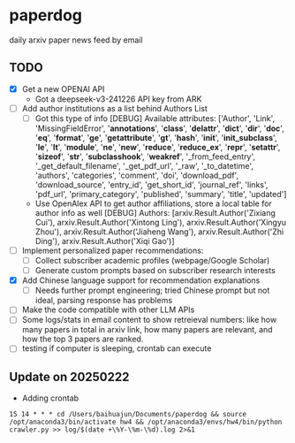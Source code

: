 # paperdog
daily arxiv paper news feed by email
## TODO
- [x] Get a new OPENAI API
  - Got a deepseek-v3-241226 API key from ARK
- [ ] Add author institutions as a list behind Authors List
  - [ ] Got this type of info
  [DEBUG] Available attributes: ['Author', 'Link', 'MissingFieldError', '__annotations__', '__class__', '__delattr__', '__dict__', '__dir__', '__doc__', '__eq__', '__format__', '__ge__', '__getattribute__', '__gt__', '__hash__', '__init__', '__init_subclass__', '__le__', '__lt__', '__module__', '__ne__', '__new__', '__reduce__', '__reduce_ex__', '__repr__', '__setattr__', '__sizeof__', '__str__', '__subclasshook__', '__weakref__', '_from_feed_entry', '_get_default_filename', '_get_pdf_url', '_raw', '_to_datetime', 'authors', 'categories', 'comment', 'doi', 'download_pdf', 'download_source', 'entry_id', 'get_short_id', 'journal_ref', 'links', 'pdf_url', 'primary_category', 'published', 'summary', 'title', 'updated']
  - Use OpenAlex API to get author affiliations, store a local table for author info as well
[DEBUG] Authors: [arxiv.Result.Author('Zixiang Cui'), arxiv.Result.Author('Xintong Ling'), arxiv.Result.Author('Xingyu Zhou'), arxiv.Result.Author('Jiaheng Wang'), arxiv.Result.Author('Zhi Ding'), arxiv.Result.Author('Xiqi Gao')]
- [ ] Implement personalized paper recommendations:
  - [ ] Collect subscriber academic profiles (webpage/Google Scholar)
  - [ ] Generate custom prompts based on subscriber research interests
- [x] Add Chinese language support for recommendation explanations
  - [ ] Needs further prompt engineering; tried Chinese prompt but not ideal, parsing response has problems
- [ ] Make the code compatible with other LLM APIs 
- [ ] Some logs/stats in email content to show retreieval numbers: like how many papers in total in arxiv link, how many papers are relevant, and how the top 3 papers are ranked.
- [ ] testing if computer is sleeping, crontab can execute

## Update on 20250222
- Adding crontab
```
15 14 * * * cd /Users/baihuajun/Documents/paperdog && source /opt/anaconda3/bin/activate hw4 && /opt/anaconda3/envs/hw4/bin/python crawler.py >> log/$(date +\%Y-\%m-\%d).log 2>&1
```
